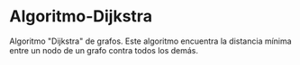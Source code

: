 # Algoritmo-Dijkstra
Algoritmo "Dijkstra" de grafos. Este algoritmo encuentra la distancia mínima entre un nodo de un grafo contra todos los demás. 

